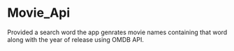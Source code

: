 # Movie_Api
Provided a search word the app genrates movie names containing that word along with the year of release using OMDB API.